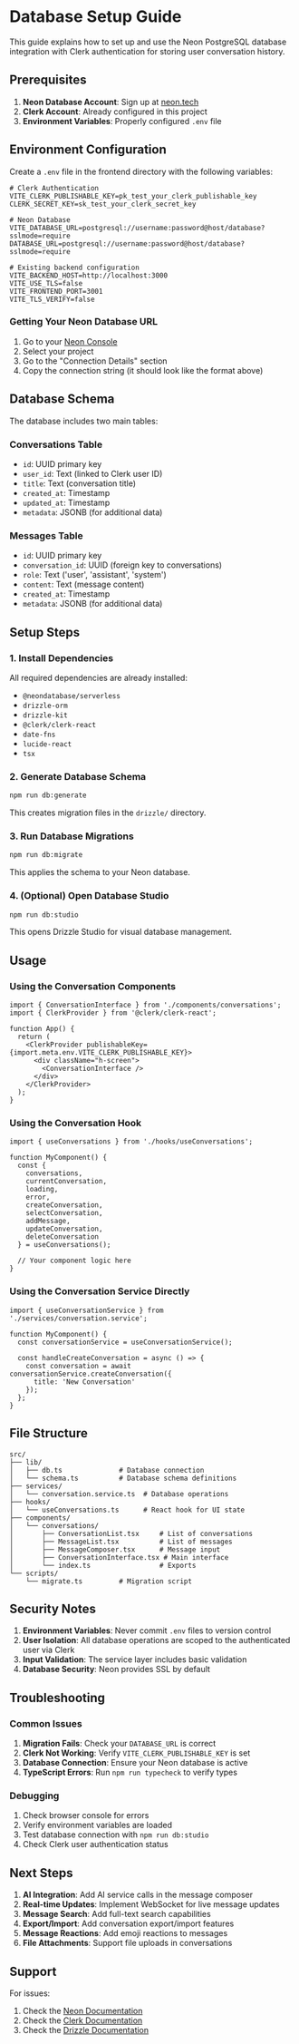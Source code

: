 # Database Setup Guide

This guide explains how to set up and use the Neon PostgreSQL database integration with Clerk authentication for storing user conversation history.

## Prerequisites

1. **Neon Database Account**: Sign up at [neon.tech](https://neon.tech)
2. **Clerk Account**: Already configured in this project
3. **Environment Variables**: Properly configured `.env` file

## Environment Configuration

Create a `.env` file in the frontend directory with the following variables:

```env
# Clerk Authentication
VITE_CLERK_PUBLISHABLE_KEY=pk_test_your_clerk_publishable_key
CLERK_SECRET_KEY=sk_test_your_clerk_secret_key

# Neon Database
VITE_DATABASE_URL=postgresql://username:password@host/database?sslmode=require
DATABASE_URL=postgresql://username:password@host/database?sslmode=require

# Existing backend configuration
VITE_BACKEND_HOST=http://localhost:3000
VITE_USE_TLS=false
VITE_FRONTEND_PORT=3001
VITE_TLS_VERIFY=false
```

### Getting Your Neon Database URL

1. Go to your [Neon Console](https://console.neon.tech)
2. Select your project
3. Go to the "Connection Details" section
4. Copy the connection string (it should look like the format above)

## Database Schema

The database includes two main tables:

### Conversations Table
- `id`: UUID primary key
- `user_id`: Text (linked to Clerk user ID)
- `title`: Text (conversation title)
- `created_at`: Timestamp
- `updated_at`: Timestamp
- `metadata`: JSONB (for additional data)

### Messages Table
- `id`: UUID primary key
- `conversation_id`: UUID (foreign key to conversations)
- `role`: Text ('user', 'assistant', 'system')
- `content`: Text (message content)
- `created_at`: Timestamp
- `metadata`: JSONB (for additional data)

## Setup Steps

### 1. Install Dependencies

All required dependencies are already installed:
- `@neondatabase/serverless`
- `drizzle-orm`
- `drizzle-kit`
- `@clerk/clerk-react`
- `date-fns`
- `lucide-react`
- `tsx`

### 2. Generate Database Schema

```bash
npm run db:generate
```

This creates migration files in the `drizzle/` directory.

### 3. Run Database Migrations

```bash
npm run db:migrate
```

This applies the schema to your Neon database.

### 4. (Optional) Open Database Studio

```bash
npm run db:studio
```

This opens Drizzle Studio for visual database management.

## Usage

### Using the Conversation Components

```tsx
import { ConversationInterface } from './components/conversations';
import { ClerkProvider } from '@clerk/clerk-react';

function App() {
  return (
    <ClerkProvider publishableKey={import.meta.env.VITE_CLERK_PUBLISHABLE_KEY}>
      <div className="h-screen">
        <ConversationInterface />
      </div>
    </ClerkProvider>
  );
}
```

### Using the Conversation Hook

```tsx
import { useConversations } from './hooks/useConversations';

function MyComponent() {
  const {
    conversations,
    currentConversation,
    loading,
    error,
    createConversation,
    selectConversation,
    addMessage,
    updateConversation,
    deleteConversation
  } = useConversations();

  // Your component logic here
}
```

### Using the Conversation Service Directly

```tsx
import { useConversationService } from './services/conversation.service';

function MyComponent() {
  const conversationService = useConversationService();
  
  const handleCreateConversation = async () => {
    const conversation = await conversationService.createConversation({
      title: 'New Conversation'
    });
  };
}
```

## File Structure

```
src/
├── lib/
│   ├── db.ts              # Database connection
│   └── schema.ts          # Database schema definitions
├── services/
│   └── conversation.service.ts  # Database operations
├── hooks/
│   └── useConversations.ts      # React hook for UI state
├── components/
│   └── conversations/
│       ├── ConversationList.tsx     # List of conversations
│       ├── MessageList.tsx          # List of messages
│       ├── MessageComposer.tsx      # Message input
│       ├── ConversationInterface.tsx # Main interface
│       └── index.ts                 # Exports
└── scripts/
    └── migrate.ts         # Migration script
```

## Security Notes

1. **Environment Variables**: Never commit `.env` files to version control
2. **User Isolation**: All database operations are scoped to the authenticated user via Clerk
3. **Input Validation**: The service layer includes basic validation
4. **Database Security**: Neon provides SSL by default

## Troubleshooting

### Common Issues

1. **Migration Fails**: Check your `DATABASE_URL` is correct
2. **Clerk Not Working**: Verify `VITE_CLERK_PUBLISHABLE_KEY` is set
3. **Database Connection**: Ensure your Neon database is active
4. **TypeScript Errors**: Run `npm run typecheck` to verify types

### Debugging

1. Check browser console for errors
2. Verify environment variables are loaded
3. Test database connection with `npm run db:studio`
4. Check Clerk user authentication status

## Next Steps

1. **AI Integration**: Add AI service calls in the message composer
2. **Real-time Updates**: Implement WebSocket for live message updates
3. **Message Search**: Add full-text search capabilities
4. **Export/Import**: Add conversation export/import features
5. **Message Reactions**: Add emoji reactions to messages
6. **File Attachments**: Support file uploads in conversations

## Support

For issues:
1. Check the [Neon Documentation](https://neon.tech/docs)
2. Check the [Clerk Documentation](https://clerk.com/docs)
3. Check the [Drizzle Documentation](https://orm.drizzle.team)